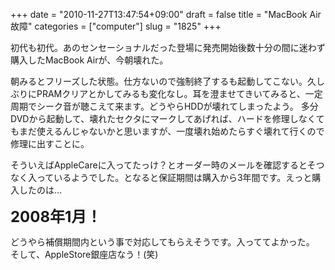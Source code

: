 +++
date = "2010-11-27T13:47:54+09:00"
draft = false
title = "MacBook Air故障"
categories = ["computer"]
slug = "1825"
+++

初代も初代。あのセンセーショナルだった登場に発売開始後数十分の間に迷わず購入したMacBook Airが、今朝壊れた。

朝みるとフリーズした状態。仕方ないので強制終了するも起動してこない。久しぶりにPRAMクリアとかしてみるも変化なし。耳を澄ませてきいてみると、一定周期でシーク音が聴こえて来ます。どうやらHDDが壊れてしまったよう。
多分DVDから起動して、壊れたセクタにマークしてあげれば、ハードを修理しなくてもまだ使えるんじゃないかと思いますが、一度壊れ始めたらすぐ壊れて行くので修理に出すことに。

そういえばAppleCareに入ってたっけ？とオーダー時のメールを確認するとそつなく入っているようでした。となると保証期間は購入から3年間です。えっと購入したのは…

<strong><font size="+2">2008年1月！</font></strong>

どうやら補償期間内という事で対応してもらえそうです。入っててよかった。
そして、AppleStore銀座店なう！(笑)
